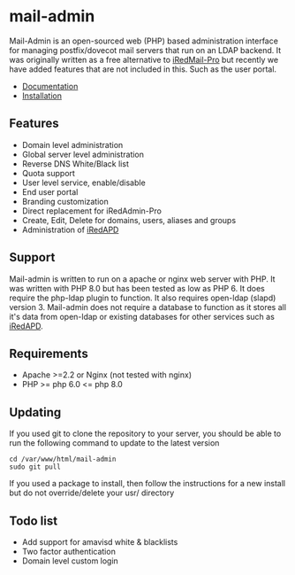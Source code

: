 # mail-admin

Mail-Admin is an open-sourced web (PHP) based administration interface for managing postfix/dovecot mail servers that run on an LDAP backend. It was originally written as a free alternative to [iRedMail-Pro](https://www.iredmail.org/admin_panel.html) but recently we have added features that are not included in this. Such as the user portal.

* [Documentation](./documentation.html)
* [Installation](./install.html)

## Features
* Domain level administration
* Global server level administration
* Reverse DNS White/Black list
* Quota support
* User level service, enable/disable
* End user portal
* Branding customization
* Direct replacement for iRedAdmin-Pro
* Create, Edit, Delete for domains, users, aliases and groups
* Administration of [iRedAPD](https://github.com/iredmail/iRedAPD)

## Support
Mail-admin is written to run on a apache or nginx web server with PHP. It was written with PHP 8.0 but has been tested as low as PHP 6. It does require the php-ldap plugin to function.
It also requires open-ldap (slapd) version 3. Mail-admin does not require a database to function as it stores all it's data from open-ldap or existing databases for other services such as [iRedAPD](https://github.com/iredmail/iRedAPD).

## Requirements
* Apache >=2.2 or Nginx (not tested with nginx)
* PHP >= php 6.0 <= php 8.0

## Updating
If you used git to clone the repository to your server, you should be able to run the following command to update to the latest version
    
    cd /var/www/html/mail-admin
    sudo git pull

If you used a package to install, then follow the instructions for a new install but do not override/delete your usr/ directory

## Todo list
* Add support for amavisd white & blacklists
* Two factor authentication
* Domain level custom login
